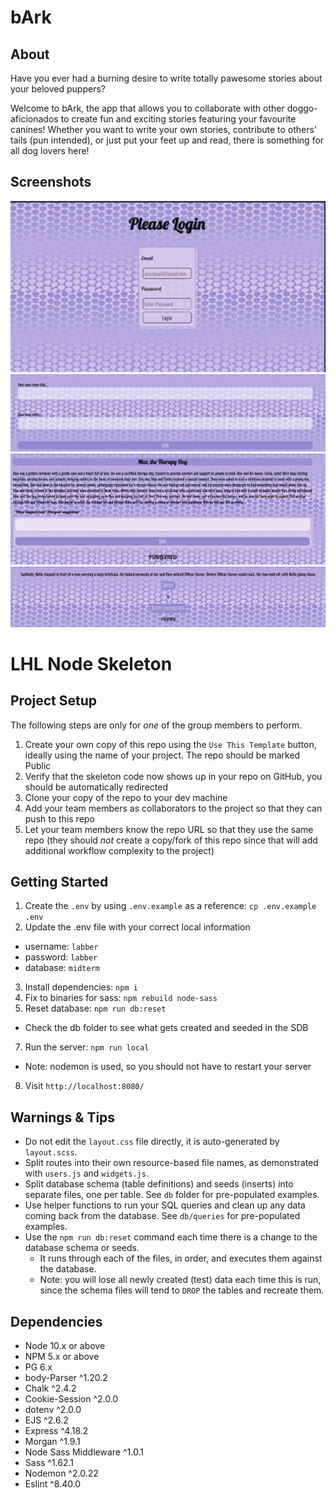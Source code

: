 bArk
=========

## About

Have you ever had a burning desire to write totally pawesome stories about your beloved puppers? 

Welcome to bArk, the app that allows you to collaborate with other doggo-aficionados to create fun and exciting stories featuring your favourite canines! Whether you want to write your own stories, contribute to others' tails (pun intended), or just put your feet up and read, there is something for all dog lovers here!

## Screenshots

!["Screenshot of login page"](https://github.com/DanRoss88/bArk/blob/master/docs/bArk-Login.png?raw=true)
!["Screenshot of Create New Story"](https://github.com/DanRoss88/bArk/blob/master/docs/bArk-create-new.png?raw=true)
!["Screenshot of a Published Story"](https://github.com/DanRoss88/bArk/blob/master/docs/bArk-publish.png?raw=true)
!["Screenshot of Contribution with Upvote and Accept Contribution Buttons"](https://github.com/DanRoss88/bArk/blob/master/docs/bArk-contribution-upvote.png?raw=true)

LHL Node Skeleton
=========

## Project Setup

The following steps are only for _one_ of the group members to perform.

1. Create your own copy of this repo using the `Use This Template` button, ideally using the name of your project. The repo should be marked Public
2. Verify that the skeleton code now shows up in your repo on GitHub, you should be automatically redirected
3. Clone your copy of the repo to your dev machine
4. Add your team members as collaborators to the project so that they can push to this repo
5. Let your team members know the repo URL so that they use the same repo (they should _not_ create a copy/fork of this repo since that will add additional workflow complexity to the project)


## Getting Started

1. Create the `.env` by using `.env.example` as a reference: `cp .env.example .env`
2. Update the .env file with your correct local information 
  - username: `labber` 
  - password: `labber` 
  - database: `midterm`
3. Install dependencies: `npm i`
4. Fix to binaries for sass: `npm rebuild node-sass`
5. Reset database: `npm run db:reset`
  - Check the db folder to see what gets created and seeded in the SDB
7. Run the server: `npm run local`
  - Note: nodemon is used, so you should not have to restart your server
8. Visit `http://localhost:8080/`

## Warnings & Tips

- Do not edit the `layout.css` file directly, it is auto-generated by `layout.scss`.
- Split routes into their own resource-based file names, as demonstrated with `users.js` and `widgets.js`.
- Split database schema (table definitions) and seeds (inserts) into separate files, one per table. See `db` folder for pre-populated examples. 
- Use helper functions to run your SQL queries and clean up any data coming back from the database. See `db/queries` for pre-populated examples.
- Use the `npm run db:reset` command each time there is a change to the database schema or seeds. 
  - It runs through each of the files, in order, and executes them against the database. 
  - Note: you will lose all newly created (test) data each time this is run, since the schema files will tend to `DROP` the tables and recreate them.

## Dependencies

- Node 10.x or above
- NPM 5.x or above
- PG 6.x
- body-Parser ^1.20.2
- Chalk ^2.4.2
- Cookie-Session ^2.0.0
- dotenv ^2.0.0
- EJS ^2.6.2
- Express ^4.18.2
- Morgan ^1.9.1
- Node Sass Middleware ^1.0.1
- Sass ^1.62.1
- Nodemon ^2.0.22
- Eslint ^8.40.0
